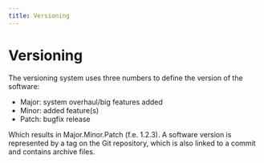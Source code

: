 ```yaml
---
title: Versioning
---
```


# Versioning #
The versioning system uses three numbers to define the version of the software:
* Major: system overhaul/big features added
* Minor: added feature(s)
* Patch: bugfix release

Which results in Major.Minor.Patch (f.e. 1.2.3).
A software version is represented by a tag on the Git repository, which is also linked to a commit and contains archive files.
